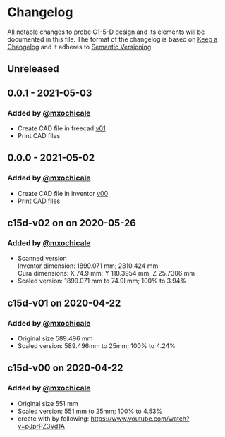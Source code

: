 # Changelog
All notable changes to probe C1-5-D design and its elements will be documented in this file. 
The format of the changelog is based on [Keep a Changelog](http://keepachangelog.com/en/1.0.0/) and it adheres to [Semantic Versioning](http://semver.org/spec/v2.0.0.html).

## Unreleased
## 0.0.1 - 2021-05-03
### Added by [@mxochicale](https://github.com/mxochicale)
- Create CAD file in freecad [v01](versions/v01)
- Print CAD files

## 0.0.0 - 2021-05-02
### Added by [@mxochicale](https://github.com/mxochicale)
- Create CAD file in inventor [v00](versions/v00)
- Print CAD files

## c15d-v02 on on 2020-05-26
### Added by [@mxochicale](https://github.com/mxochicale)
- Scanned version   
Inventor dimension: 1899.071 mm; 2810.424 mm   
Cura dimensions: X 74.9 mm; Y 110.3954 mm; Z 25.7306 mm  
- Scaled version: 1899.071 mm to 74.9l mm; 100% to 3.94%

## c15d-v01 on 2020-04-22
### Added by [@mxochicale](https://github.com/mxochicale)
- Original size 589.496 mm  
- Scaled version: 589.496mm to 25mm; 100% to 4.24%  

## c15d-v00 on 2020-04-22
### Added by [@mxochicale](https://github.com/mxochicale)
* Original size 551 mm  
* Scaled version: 551 mm to 25mm; 100% to 4.53%
* create with by following: https://www.youtube.com/watch?v=pJprPZ3Vd1A 



